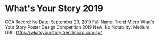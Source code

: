 # What's Your Story 2019

CCA Record: No
Date: September 29, 2019
Full Name: Trend Micro What's Your Story Poster Design Competition 2019
New: No
Notability: Medium
URL: https://whatsyourstory.trendmicro.com.sg/